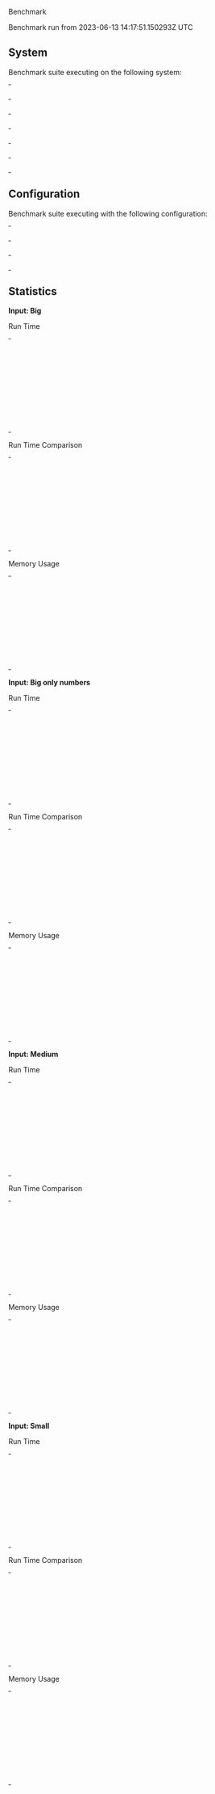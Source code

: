Benchmark

Benchmark run from 2023-06-13 14:17:51.150293Z UTC

## System

Benchmark suite executing on the following system:

<table style="width: 1%">
  <tr>
    <th style="width: 1%; white-space: nowrap">Operating System</th>
    <td>Linux</td>
  </tr><tr>
    <th style="white-space: nowrap">CPU Information</th>
    <td style="white-space: nowrap">11th Gen Intel(R) Core(TM) i7-1165G7 @ 2.80GHz</td>
  </tr><tr>
    <th style="white-space: nowrap">Number of Available Cores</th>
    <td style="white-space: nowrap">8</td>
  </tr><tr>
    <th style="white-space: nowrap">Available Memory</th>
    <td style="white-space: nowrap">15.36 GB</td>
  </tr><tr>
    <th style="white-space: nowrap">Elixir Version</th>
    <td style="white-space: nowrap">1.14.4</td>
  </tr><tr>
    <th style="white-space: nowrap">Erlang Version</th>
    <td style="white-space: nowrap">24.3.4.7</td>
  </tr>
</table>

## Configuration

Benchmark suite executing with the following configuration:

<table style="width: 1%">
  <tr>
    <th style="width: 1%">:time</th>
    <td style="white-space: nowrap">5 s</td>
  </tr><tr>
    <th>:parallel</th>
    <td style="white-space: nowrap">1</td>
  </tr><tr>
    <th>:warmup</th>
    <td style="white-space: nowrap">2 s</td>
  </tr>
</table>

## Statistics



__Input: Big__

Run Time

<table style="width: 1%">
  <tr>
    <th>Name</th>
    <th style="text-align: right">IPS</th>
    <th style="text-align: right">Average</th>
    <th style="text-align: right">Devitation</th>
    <th style="text-align: right">Median</th>
    <th style="text-align: right">99th&nbsp;%</th>
  </tr>

  <tr>
    <td style="white-space: nowrap">Tail recursion</td>
    <td style="white-space: nowrap; text-align: right">12.98 K</td>
    <td style="white-space: nowrap; text-align: right">77.06 &micro;s</td>
    <td style="white-space: nowrap; text-align: right">&plusmn;40.09%</td>
    <td style="white-space: nowrap; text-align: right">74.54 &micro;s</td>
    <td style="white-space: nowrap; text-align: right">145.07 &micro;s</td>
  </tr>

  <tr>
    <td style="white-space: nowrap">Tail recursion + Enum.reverse</td>
    <td style="white-space: nowrap; text-align: right">10.65 K</td>
    <td style="white-space: nowrap; text-align: right">93.92 &micro;s</td>
    <td style="white-space: nowrap; text-align: right">&plusmn;25.51%</td>
    <td style="white-space: nowrap; text-align: right">88.25 &micro;s</td>
    <td style="white-space: nowrap; text-align: right">193.04 &micro;s</td>
  </tr>

  <tr>
    <td style="white-space: nowrap">Body recursion</td>
    <td style="white-space: nowrap; text-align: right">8.88 K</td>
    <td style="white-space: nowrap; text-align: right">112.62 &micro;s</td>
    <td style="white-space: nowrap; text-align: right">&plusmn;22.26%</td>
    <td style="white-space: nowrap; text-align: right">104.85 &micro;s</td>
    <td style="white-space: nowrap; text-align: right">225.35 &micro;s</td>
  </tr>

  <tr>
    <td style="white-space: nowrap">Enum.reduce</td>
    <td style="white-space: nowrap; text-align: right">8.72 K</td>
    <td style="white-space: nowrap; text-align: right">114.67 &micro;s</td>
    <td style="white-space: nowrap; text-align: right">&plusmn;16.90%</td>
    <td style="white-space: nowrap; text-align: right">110.36 &micro;s</td>
    <td style="white-space: nowrap; text-align: right">204.03 &micro;s</td>
  </tr>

  <tr>
    <td style="white-space: nowrap">Comprehension</td>
    <td style="white-space: nowrap; text-align: right">7.17 K</td>
    <td style="white-space: nowrap; text-align: right">139.45 &micro;s</td>
    <td style="white-space: nowrap; text-align: right">&plusmn;22.18%</td>
    <td style="white-space: nowrap; text-align: right">130.30 &micro;s</td>
    <td style="white-space: nowrap; text-align: right">265.67 &micro;s</td>
  </tr>

  <tr>
    <td style="white-space: nowrap">Enum.filter + Enum.reduce</td>
    <td style="white-space: nowrap; text-align: right">2.63 K</td>
    <td style="white-space: nowrap; text-align: right">380.40 &micro;s</td>
    <td style="white-space: nowrap; text-align: right">&plusmn;35.74%</td>
    <td style="white-space: nowrap; text-align: right">317.74 &micro;s</td>
    <td style="white-space: nowrap; text-align: right">757.51 &micro;s</td>
  </tr>

</table>


Run Time Comparison

<table style="width: 1%">
  <tr>
    <th>Name</th>
    <th style="text-align: right">IPS</th>
    <th style="text-align: right">Slower</th>
  <tr>
    <td style="white-space: nowrap">Tail recursion</td>
    <td style="white-space: nowrap;text-align: right">12.98 K</td>
    <td>&nbsp;</td>
  </tr>

  <tr>
    <td style="white-space: nowrap">Tail recursion + Enum.reverse</td>
    <td style="white-space: nowrap; text-align: right">10.65 K</td>
    <td style="white-space: nowrap; text-align: right">1.22x</td>
  </tr>

  <tr>
    <td style="white-space: nowrap">Body recursion</td>
    <td style="white-space: nowrap; text-align: right">8.88 K</td>
    <td style="white-space: nowrap; text-align: right">1.46x</td>
  </tr>

  <tr>
    <td style="white-space: nowrap">Enum.reduce</td>
    <td style="white-space: nowrap; text-align: right">8.72 K</td>
    <td style="white-space: nowrap; text-align: right">1.49x</td>
  </tr>

  <tr>
    <td style="white-space: nowrap">Comprehension</td>
    <td style="white-space: nowrap; text-align: right">7.17 K</td>
    <td style="white-space: nowrap; text-align: right">1.81x</td>
  </tr>

  <tr>
    <td style="white-space: nowrap">Enum.filter + Enum.reduce</td>
    <td style="white-space: nowrap; text-align: right">2.63 K</td>
    <td style="white-space: nowrap; text-align: right">4.94x</td>
  </tr>

</table>



Memory Usage

<table style="width: 1%">
  <tr>
    <th>Name</th>
    <th style="text-align: right">Average</th>
    <th style="text-align: right">Factor</th>
  </tr>
  <tr>
    <td style="white-space: nowrap">Tail recursion</td>
    <td style="white-space: nowrap">156.27 KB</td>
    <td>&nbsp;</td>
  </tr>
    <tr>
    <td style="white-space: nowrap">Tail recursion + Enum.reverse</td>
    <td style="white-space: nowrap">223.98 KB</td>
    <td>1.43x</td>
  </tr>
    <tr>
    <td style="white-space: nowrap">Body recursion</td>
    <td style="white-space: nowrap">156.27 KB</td>
    <td>1.0x</td>
  </tr>
    <tr>
    <td style="white-space: nowrap">Enum.reduce</td>
    <td style="white-space: nowrap">156.31 KB</td>
    <td>1.0x</td>
  </tr>
    <tr>
    <td style="white-space: nowrap">Comprehension</td>
    <td style="white-space: nowrap">223.98 KB</td>
    <td>1.43x</td>
  </tr>
    <tr>
    <td style="white-space: nowrap">Enum.filter + Enum.reduce</td>
    <td style="white-space: nowrap">312.58 KB</td>
    <td>2.0x</td>
  </tr>
</table>



__Input: Big only numbers__

Run Time

<table style="width: 1%">
  <tr>
    <th>Name</th>
    <th style="text-align: right">IPS</th>
    <th style="text-align: right">Average</th>
    <th style="text-align: right">Devitation</th>
    <th style="text-align: right">Median</th>
    <th style="text-align: right">99th&nbsp;%</th>
  </tr>

  <tr>
    <td style="white-space: nowrap">Tail recursion</td>
    <td style="white-space: nowrap; text-align: right">13.54 K</td>
    <td style="white-space: nowrap; text-align: right">73.88 &micro;s</td>
    <td style="white-space: nowrap; text-align: right">&plusmn;23.02%</td>
    <td style="white-space: nowrap; text-align: right">70.93 &micro;s</td>
    <td style="white-space: nowrap; text-align: right">146.15 &micro;s</td>
  </tr>

  <tr>
    <td style="white-space: nowrap">Tail recursion + Enum.reverse</td>
    <td style="white-space: nowrap; text-align: right">10.92 K</td>
    <td style="white-space: nowrap; text-align: right">91.55 &micro;s</td>
    <td style="white-space: nowrap; text-align: right">&plusmn;21.90%</td>
    <td style="white-space: nowrap; text-align: right">86.05 &micro;s</td>
    <td style="white-space: nowrap; text-align: right">185.55 &micro;s</td>
  </tr>

  <tr>
    <td style="white-space: nowrap">Enum.reduce</td>
    <td style="white-space: nowrap; text-align: right">9.23 K</td>
    <td style="white-space: nowrap; text-align: right">108.34 &micro;s</td>
    <td style="white-space: nowrap; text-align: right">&plusmn;14.63%</td>
    <td style="white-space: nowrap; text-align: right">107.18 &micro;s</td>
    <td style="white-space: nowrap; text-align: right">156.60 &micro;s</td>
  </tr>

  <tr>
    <td style="white-space: nowrap">Body recursion</td>
    <td style="white-space: nowrap; text-align: right">9.06 K</td>
    <td style="white-space: nowrap; text-align: right">110.35 &micro;s</td>
    <td style="white-space: nowrap; text-align: right">&plusmn;19.27%</td>
    <td style="white-space: nowrap; text-align: right">105.47 &micro;s</td>
    <td style="white-space: nowrap; text-align: right">194.05 &micro;s</td>
  </tr>

  <tr>
    <td style="white-space: nowrap">Comprehension</td>
    <td style="white-space: nowrap; text-align: right">7.85 K</td>
    <td style="white-space: nowrap; text-align: right">127.37 &micro;s</td>
    <td style="white-space: nowrap; text-align: right">&plusmn;26.91%</td>
    <td style="white-space: nowrap; text-align: right">122.89 &micro;s</td>
    <td style="white-space: nowrap; text-align: right">237.27 &micro;s</td>
  </tr>

  <tr>
    <td style="white-space: nowrap">Enum.filter + Enum.reduce</td>
    <td style="white-space: nowrap; text-align: right">2.57 K</td>
    <td style="white-space: nowrap; text-align: right">389.04 &micro;s</td>
    <td style="white-space: nowrap; text-align: right">&plusmn;49.94%</td>
    <td style="white-space: nowrap; text-align: right">314.02 &micro;s</td>
    <td style="white-space: nowrap; text-align: right">835.49 &micro;s</td>
  </tr>

</table>


Run Time Comparison

<table style="width: 1%">
  <tr>
    <th>Name</th>
    <th style="text-align: right">IPS</th>
    <th style="text-align: right">Slower</th>
  <tr>
    <td style="white-space: nowrap">Tail recursion</td>
    <td style="white-space: nowrap;text-align: right">13.54 K</td>
    <td>&nbsp;</td>
  </tr>

  <tr>
    <td style="white-space: nowrap">Tail recursion + Enum.reverse</td>
    <td style="white-space: nowrap; text-align: right">10.92 K</td>
    <td style="white-space: nowrap; text-align: right">1.24x</td>
  </tr>

  <tr>
    <td style="white-space: nowrap">Enum.reduce</td>
    <td style="white-space: nowrap; text-align: right">9.23 K</td>
    <td style="white-space: nowrap; text-align: right">1.47x</td>
  </tr>

  <tr>
    <td style="white-space: nowrap">Body recursion</td>
    <td style="white-space: nowrap; text-align: right">9.06 K</td>
    <td style="white-space: nowrap; text-align: right">1.49x</td>
  </tr>

  <tr>
    <td style="white-space: nowrap">Comprehension</td>
    <td style="white-space: nowrap; text-align: right">7.85 K</td>
    <td style="white-space: nowrap; text-align: right">1.72x</td>
  </tr>

  <tr>
    <td style="white-space: nowrap">Enum.filter + Enum.reduce</td>
    <td style="white-space: nowrap; text-align: right">2.57 K</td>
    <td style="white-space: nowrap; text-align: right">5.27x</td>
  </tr>

</table>



Memory Usage

<table style="width: 1%">
  <tr>
    <th>Name</th>
    <th style="text-align: right">Average</th>
    <th style="text-align: right">Factor</th>
  </tr>
  <tr>
    <td style="white-space: nowrap">Tail recursion</td>
    <td style="white-space: nowrap">156.27 KB</td>
    <td>&nbsp;</td>
  </tr>
    <tr>
    <td style="white-space: nowrap">Tail recursion + Enum.reverse</td>
    <td style="white-space: nowrap">223.98 KB</td>
    <td>1.43x</td>
  </tr>
    <tr>
    <td style="white-space: nowrap">Enum.reduce</td>
    <td style="white-space: nowrap">156.31 KB</td>
    <td>1.0x</td>
  </tr>
    <tr>
    <td style="white-space: nowrap">Body recursion</td>
    <td style="white-space: nowrap">156.27 KB</td>
    <td>1.0x</td>
  </tr>
    <tr>
    <td style="white-space: nowrap">Comprehension</td>
    <td style="white-space: nowrap">223.98 KB</td>
    <td>1.43x</td>
  </tr>
    <tr>
    <td style="white-space: nowrap">Enum.filter + Enum.reduce</td>
    <td style="white-space: nowrap">312.58 KB</td>
    <td>2.0x</td>
  </tr>
</table>



__Input: Medium__

Run Time

<table style="width: 1%">
  <tr>
    <th>Name</th>
    <th style="text-align: right">IPS</th>
    <th style="text-align: right">Average</th>
    <th style="text-align: right">Devitation</th>
    <th style="text-align: right">Median</th>
    <th style="text-align: right">99th&nbsp;%</th>
  </tr>

  <tr>
    <td style="white-space: nowrap">Tail recursion</td>
    <td style="white-space: nowrap; text-align: right">145.93 K</td>
    <td style="white-space: nowrap; text-align: right">6.85 &micro;s</td>
    <td style="white-space: nowrap; text-align: right">&plusmn;117.73%</td>
    <td style="white-space: nowrap; text-align: right">6.55 &micro;s</td>
    <td style="white-space: nowrap; text-align: right">13.45 &micro;s</td>
  </tr>

  <tr>
    <td style="white-space: nowrap">Tail recursion + Enum.reverse</td>
    <td style="white-space: nowrap; text-align: right">115.52 K</td>
    <td style="white-space: nowrap; text-align: right">8.66 &micro;s</td>
    <td style="white-space: nowrap; text-align: right">&plusmn;109.97%</td>
    <td style="white-space: nowrap; text-align: right">8.14 &micro;s</td>
    <td style="white-space: nowrap; text-align: right">18.22 &micro;s</td>
  </tr>

  <tr>
    <td style="white-space: nowrap">Body recursion</td>
    <td style="white-space: nowrap; text-align: right">86.13 K</td>
    <td style="white-space: nowrap; text-align: right">11.61 &micro;s</td>
    <td style="white-space: nowrap; text-align: right">&plusmn;58.94%</td>
    <td style="white-space: nowrap; text-align: right">10.95 &micro;s</td>
    <td style="white-space: nowrap; text-align: right">22.12 &micro;s</td>
  </tr>

  <tr>
    <td style="white-space: nowrap">Enum.reduce</td>
    <td style="white-space: nowrap; text-align: right">80.28 K</td>
    <td style="white-space: nowrap; text-align: right">12.46 &micro;s</td>
    <td style="white-space: nowrap; text-align: right">&plusmn;76.82%</td>
    <td style="white-space: nowrap; text-align: right">10.91 &micro;s</td>
    <td style="white-space: nowrap; text-align: right">27.35 &micro;s</td>
  </tr>

  <tr>
    <td style="white-space: nowrap">Comprehension</td>
    <td style="white-space: nowrap; text-align: right">77.58 K</td>
    <td style="white-space: nowrap; text-align: right">12.89 &micro;s</td>
    <td style="white-space: nowrap; text-align: right">&plusmn;109.08%</td>
    <td style="white-space: nowrap; text-align: right">11.69 &micro;s</td>
    <td style="white-space: nowrap; text-align: right">28.95 &micro;s</td>
  </tr>

  <tr>
    <td style="white-space: nowrap">Enum.filter + Enum.reduce</td>
    <td style="white-space: nowrap; text-align: right">31.87 K</td>
    <td style="white-space: nowrap; text-align: right">31.38 &micro;s</td>
    <td style="white-space: nowrap; text-align: right">&plusmn;26.17%</td>
    <td style="white-space: nowrap; text-align: right">29.93 &micro;s</td>
    <td style="white-space: nowrap; text-align: right">61.98 &micro;s</td>
  </tr>

</table>


Run Time Comparison

<table style="width: 1%">
  <tr>
    <th>Name</th>
    <th style="text-align: right">IPS</th>
    <th style="text-align: right">Slower</th>
  <tr>
    <td style="white-space: nowrap">Tail recursion</td>
    <td style="white-space: nowrap;text-align: right">145.93 K</td>
    <td>&nbsp;</td>
  </tr>

  <tr>
    <td style="white-space: nowrap">Tail recursion + Enum.reverse</td>
    <td style="white-space: nowrap; text-align: right">115.52 K</td>
    <td style="white-space: nowrap; text-align: right">1.26x</td>
  </tr>

  <tr>
    <td style="white-space: nowrap">Body recursion</td>
    <td style="white-space: nowrap; text-align: right">86.13 K</td>
    <td style="white-space: nowrap; text-align: right">1.69x</td>
  </tr>

  <tr>
    <td style="white-space: nowrap">Enum.reduce</td>
    <td style="white-space: nowrap; text-align: right">80.28 K</td>
    <td style="white-space: nowrap; text-align: right">1.82x</td>
  </tr>

  <tr>
    <td style="white-space: nowrap">Comprehension</td>
    <td style="white-space: nowrap; text-align: right">77.58 K</td>
    <td style="white-space: nowrap; text-align: right">1.88x</td>
  </tr>

  <tr>
    <td style="white-space: nowrap">Enum.filter + Enum.reduce</td>
    <td style="white-space: nowrap; text-align: right">31.87 K</td>
    <td style="white-space: nowrap; text-align: right">4.58x</td>
  </tr>

</table>



Memory Usage

<table style="width: 1%">
  <tr>
    <th>Name</th>
    <th style="text-align: right">Average</th>
    <th style="text-align: right">Factor</th>
  </tr>
  <tr>
    <td style="white-space: nowrap">Tail recursion</td>
    <td style="white-space: nowrap">15.64 KB</td>
    <td>&nbsp;</td>
  </tr>
    <tr>
    <td style="white-space: nowrap">Tail recursion + Enum.reverse</td>
    <td style="white-space: nowrap">20.05 KB</td>
    <td>1.28x</td>
  </tr>
    <tr>
    <td style="white-space: nowrap">Body recursion</td>
    <td style="white-space: nowrap">15.64 KB</td>
    <td>1.0x</td>
  </tr>
    <tr>
    <td style="white-space: nowrap">Enum.reduce</td>
    <td style="white-space: nowrap">15.69 KB</td>
    <td>1.0x</td>
  </tr>
    <tr>
    <td style="white-space: nowrap">Comprehension</td>
    <td style="white-space: nowrap">20.05 KB</td>
    <td>1.28x</td>
  </tr>
    <tr>
    <td style="white-space: nowrap">Enum.filter + Enum.reduce</td>
    <td style="white-space: nowrap">31.33 KB</td>
    <td>2.0x</td>
  </tr>
</table>



__Input: Small__

Run Time

<table style="width: 1%">
  <tr>
    <th>Name</th>
    <th style="text-align: right">IPS</th>
    <th style="text-align: right">Average</th>
    <th style="text-align: right">Devitation</th>
    <th style="text-align: right">Median</th>
    <th style="text-align: right">99th&nbsp;%</th>
  </tr>

  <tr>
    <td style="white-space: nowrap">Tail recursion</td>
    <td style="white-space: nowrap; text-align: right">1113.57 K</td>
    <td style="white-space: nowrap; text-align: right">0.90 &micro;s</td>
    <td style="white-space: nowrap; text-align: right">&plusmn;2011.22%</td>
    <td style="white-space: nowrap; text-align: right">0.79 &micro;s</td>
    <td style="white-space: nowrap; text-align: right">1.79 &micro;s</td>
  </tr>

  <tr>
    <td style="white-space: nowrap">Tail recursion + Enum.reverse</td>
    <td style="white-space: nowrap; text-align: right">838.78 K</td>
    <td style="white-space: nowrap; text-align: right">1.19 &micro;s</td>
    <td style="white-space: nowrap; text-align: right">&plusmn;1827.50%</td>
    <td style="white-space: nowrap; text-align: right">0.93 &micro;s</td>
    <td style="white-space: nowrap; text-align: right">2.83 &micro;s</td>
  </tr>

  <tr>
    <td style="white-space: nowrap">Body recursion</td>
    <td style="white-space: nowrap; text-align: right">827.27 K</td>
    <td style="white-space: nowrap; text-align: right">1.21 &micro;s</td>
    <td style="white-space: nowrap; text-align: right">&plusmn;1493.63%</td>
    <td style="white-space: nowrap; text-align: right">1.08 &micro;s</td>
    <td style="white-space: nowrap; text-align: right">1.94 &micro;s</td>
  </tr>

  <tr>
    <td style="white-space: nowrap">Enum.reduce</td>
    <td style="white-space: nowrap; text-align: right">665.03 K</td>
    <td style="white-space: nowrap; text-align: right">1.50 &micro;s</td>
    <td style="white-space: nowrap; text-align: right">&plusmn;1376.75%</td>
    <td style="white-space: nowrap; text-align: right">1.28 &micro;s</td>
    <td style="white-space: nowrap; text-align: right">3.32 &micro;s</td>
  </tr>

  <tr>
    <td style="white-space: nowrap">Comprehension</td>
    <td style="white-space: nowrap; text-align: right">591.99 K</td>
    <td style="white-space: nowrap; text-align: right">1.69 &micro;s</td>
    <td style="white-space: nowrap; text-align: right">&plusmn;764.12%</td>
    <td style="white-space: nowrap; text-align: right">1.49 &micro;s</td>
    <td style="white-space: nowrap; text-align: right">3.65 &micro;s</td>
  </tr>

  <tr>
    <td style="white-space: nowrap">Enum.filter + Enum.reduce</td>
    <td style="white-space: nowrap; text-align: right">238.44 K</td>
    <td style="white-space: nowrap; text-align: right">4.19 &micro;s</td>
    <td style="white-space: nowrap; text-align: right">&plusmn;366.69%</td>
    <td style="white-space: nowrap; text-align: right">3.70 &micro;s</td>
    <td style="white-space: nowrap; text-align: right">9.25 &micro;s</td>
  </tr>

</table>


Run Time Comparison

<table style="width: 1%">
  <tr>
    <th>Name</th>
    <th style="text-align: right">IPS</th>
    <th style="text-align: right">Slower</th>
  <tr>
    <td style="white-space: nowrap">Tail recursion</td>
    <td style="white-space: nowrap;text-align: right">1113.57 K</td>
    <td>&nbsp;</td>
  </tr>

  <tr>
    <td style="white-space: nowrap">Tail recursion + Enum.reverse</td>
    <td style="white-space: nowrap; text-align: right">838.78 K</td>
    <td style="white-space: nowrap; text-align: right">1.33x</td>
  </tr>

  <tr>
    <td style="white-space: nowrap">Body recursion</td>
    <td style="white-space: nowrap; text-align: right">827.27 K</td>
    <td style="white-space: nowrap; text-align: right">1.35x</td>
  </tr>

  <tr>
    <td style="white-space: nowrap">Enum.reduce</td>
    <td style="white-space: nowrap; text-align: right">665.03 K</td>
    <td style="white-space: nowrap; text-align: right">1.67x</td>
  </tr>

  <tr>
    <td style="white-space: nowrap">Comprehension</td>
    <td style="white-space: nowrap; text-align: right">591.99 K</td>
    <td style="white-space: nowrap; text-align: right">1.88x</td>
  </tr>

  <tr>
    <td style="white-space: nowrap">Enum.filter + Enum.reduce</td>
    <td style="white-space: nowrap; text-align: right">238.44 K</td>
    <td style="white-space: nowrap; text-align: right">4.67x</td>
  </tr>

</table>



Memory Usage

<table style="width: 1%">
  <tr>
    <th>Name</th>
    <th style="text-align: right">Average</th>
    <th style="text-align: right">Factor</th>
  </tr>
  <tr>
    <td style="white-space: nowrap">Tail recursion</td>
    <td style="white-space: nowrap">1.58 KB</td>
    <td>&nbsp;</td>
  </tr>
    <tr>
    <td style="white-space: nowrap">Tail recursion + Enum.reverse</td>
    <td style="white-space: nowrap">1.88 KB</td>
    <td>1.19x</td>
  </tr>
    <tr>
    <td style="white-space: nowrap">Body recursion</td>
    <td style="white-space: nowrap">1.58 KB</td>
    <td>1.0x</td>
  </tr>
    <tr>
    <td style="white-space: nowrap">Enum.reduce</td>
    <td style="white-space: nowrap">1.63 KB</td>
    <td>1.03x</td>
  </tr>
    <tr>
    <td style="white-space: nowrap">Comprehension</td>
    <td style="white-space: nowrap">1.88 KB</td>
    <td>1.19x</td>
  </tr>
    <tr>
    <td style="white-space: nowrap">Enum.filter + Enum.reduce</td>
    <td style="white-space: nowrap">3.20 KB</td>
    <td>2.03x</td>
  </tr>
</table>
